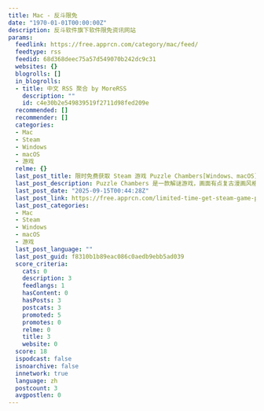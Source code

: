 ```yaml
---
title: Mac - 反斗限免
date: "1970-01-01T00:00:00Z"
description: 反斗软件旗下软件限免资讯网站
params:
  feedlink: https://free.apprcn.com/category/mac/feed/
  feedtype: rss
  feedid: 68d368deec75a57d549070b242dc9c31
  websites: {}
  blogrolls: []
  in_blogrolls:
  - title: 中文 RSS 聚合 by MoreRSS
    description: ""
    id: c4e30b2e549839519f2711d98fed209e
  recommended: []
  recommender: []
  categories:
  - Mac
  - Steam
  - Windows
  - macOS
  - 游戏
  relme: {}
  last_post_title: 限时免费获取 Steam 游戏 Puzzle Chambers[Windows、macOS][￥15→0]
  last_post_description: Puzzle Chambers 是一款解谜游戏，画面有点复古漫画风格，剧情、人物塑造就非常好，解谜也会有提示，也不会觉得很难。
  last_post_date: "2025-09-15T00:44:28Z"
  last_post_link: https://free.apprcn.com/limited-time-get-steam-game-puzzle-chambers-for-free/
  last_post_categories:
  - Mac
  - Steam
  - Windows
  - macOS
  - 游戏
  last_post_language: ""
  last_post_guid: f8310b1b89eac086c0aedb9ebb5ad039
  score_criteria:
    cats: 0
    description: 3
    feedlangs: 1
    hasContent: 0
    hasPosts: 3
    postcats: 3
    promoted: 5
    promotes: 0
    relme: 0
    title: 3
    website: 0
  score: 18
  ispodcast: false
  isnoarchive: false
  innetwork: true
  language: zh
  postcount: 3
  avgpostlen: 0
---
```

